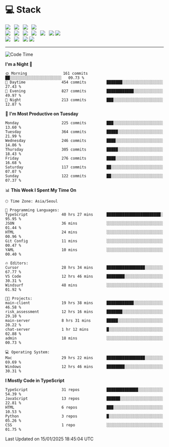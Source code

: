 <h1>💻 Stack</h1>
<div>
 <!-- badge : https://shields.io/ -->
 <!-- icon : https://simpleicons.org/?q=Get -->
 <img src="https://img.shields.io/badge/HTML5-e74c3c?style=flat-square&logo=HTML5&logoColor=white"/> &nbsp 
 <img src="https://img.shields.io/badge/CSS3-0A84FF?style=flat-square&logo=CSS3&logoColor=white"/> &nbsp 
 <img src="https://img.shields.io/badge/JavaScript-FFCD11?style=flat-square&logo=JavaScript&logoColor=white"/> &nbsp 
 <img src="https://img.shields.io/badge/TypeScript-3075C0?style=flat-square&logo=TypeScript&logoColor=white"/>
 <br/>
 <img src="https://img.shields.io/badge/Next-000000?style=flat-square&logo=nextdotjs&logoColor=white"/> &nbsp 
 <img src="https://img.shields.io/badge/React-00BCF6?style=flat-square&logo=React&logoColor=white"/> &nbsp 
 <img src="https://img.shields.io/badge/Redux-764ABC?style=flat-square&logo=Redux&logoColor=white"/> &nbsp
 <img src="https://img.shields.io/badge/Recoil-3578E5?style=flat-square&logo=recoil&logoColor=white"/> &nbsp
 <img src="https://img.shields.io/badge/React-Query-FF4154?style=flat-square&logo=reactquery&logoColor=white"/> &nbsp 
 <img src="https://img.shields.io/badge/styled%2Dcomponents-DB7093?style=flat-square&logo=styled%2Dcomponents&logoColor=white"/>
 <img src="https://img.shields.io/badge/CSS Modules-000000?style=flat-square&logo=CSS Modules&logoColor=white"/> &nbsp 
 <br/>
 <img src="https://img.shields.io/badge/Node-339933?style=flat-square&logo=Node.js&logoColor=white"/> &nbsp 
 <img src="https://img.shields.io/badge/Express-000000?style=flat-square&logo=Express&logoColor=white"/> &nbsp 
 <img src="https://img.shields.io/badge/MongoDB-47A248?style=flat-square&logo=MongoDB&logoColor=white"/>
 <img src="https://img.shields.io/badge/MariaDB-003545?style=flat-square&logo=mariadb&logoColor=white"/>
</div>

<hr>

<!--START_SECTION:waka-->
![Code Time](http://img.shields.io/badge/Code%20Time-1%2C938%20hrs%2038%20mins-blue)

**I'm a Night 🦉** 

```text
🌞 Morning                161 commits         ██░░░░░░░░░░░░░░░░░░░░░░░   09.73 % 
🌆 Daytime                454 commits         ███████░░░░░░░░░░░░░░░░░░   27.43 % 
🌃 Evening                827 commits         ████████████░░░░░░░░░░░░░   49.97 % 
🌙 Night                  213 commits         ███░░░░░░░░░░░░░░░░░░░░░░   12.87 % 
```
📅 **I'm Most Productive on Tuesday** 

```text
Monday                   225 commits         ███░░░░░░░░░░░░░░░░░░░░░░   13.60 % 
Tuesday                  364 commits         █████░░░░░░░░░░░░░░░░░░░░   21.99 % 
Wednesday                246 commits         ████░░░░░░░░░░░░░░░░░░░░░   14.86 % 
Thursday                 305 commits         █████░░░░░░░░░░░░░░░░░░░░   18.43 % 
Friday                   276 commits         ████░░░░░░░░░░░░░░░░░░░░░   16.68 % 
Saturday                 117 commits         ██░░░░░░░░░░░░░░░░░░░░░░░   07.07 % 
Sunday                   122 commits         ██░░░░░░░░░░░░░░░░░░░░░░░   07.37 % 
```


📊 **This Week I Spent My Time On** 

```text
🕑︎ Time Zone: Asia/Seoul

💬 Programming Languages: 
TypeScript               40 hrs 27 mins      ████████████████████████░   95.95 % 
JSON                     36 mins             ░░░░░░░░░░░░░░░░░░░░░░░░░   01.44 % 
HTML                     24 mins             ░░░░░░░░░░░░░░░░░░░░░░░░░   00.96 % 
Git Config               11 mins             ░░░░░░░░░░░░░░░░░░░░░░░░░   00.47 % 
YAML                     10 mins             ░░░░░░░░░░░░░░░░░░░░░░░░░   00.40 % 

🔥 Editors: 
Cursor                   28 hrs 34 mins      █████████████████░░░░░░░░   67.77 % 
VS Code                  12 hrs 46 mins      ████████░░░░░░░░░░░░░░░░░   30.31 % 
Windsurf                 48 mins             ░░░░░░░░░░░░░░░░░░░░░░░░░   01.92 % 

🐱‍💻 Projects: 
main-client              19 hrs 38 mins      ████████████░░░░░░░░░░░░░   46.58 % 
risk_assessment          12 hrs 16 mins      ███████░░░░░░░░░░░░░░░░░░   29.10 % 
main-server              8 hrs 31 mins       █████░░░░░░░░░░░░░░░░░░░░   20.22 % 
chat-server              1 hr 12 mins        █░░░░░░░░░░░░░░░░░░░░░░░░   02.88 % 
admin                    18 mins             ░░░░░░░░░░░░░░░░░░░░░░░░░   00.73 % 

💻 Operating System: 
Mac                      29 hrs 22 mins      █████████████████░░░░░░░░   69.69 % 
Windows                  12 hrs 46 mins      ████████░░░░░░░░░░░░░░░░░   30.31 % 
```

**I Mostly Code in TypeScript** 

```text
TypeScript               31 repos            ██████████████░░░░░░░░░░░   54.39 % 
JavaScript               13 repos            ██████░░░░░░░░░░░░░░░░░░░   22.81 % 
HTML                     6 repos             ███░░░░░░░░░░░░░░░░░░░░░░   10.53 % 
Python                   3 repos             █░░░░░░░░░░░░░░░░░░░░░░░░   05.26 % 
CSS                      1 repo              ░░░░░░░░░░░░░░░░░░░░░░░░░   01.75 % 
```




 Last Updated on 15/01/2025 18:45:04 UTC
<!--END_SECTION:waka-->
